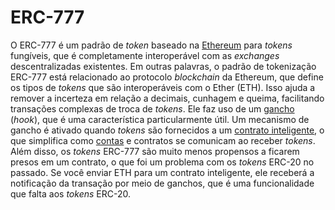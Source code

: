 # ERC-777

O ERC-777 é um padrão de _token_ baseado na [Ethereum](Ethereum.md) para _tokens_ fungíveis, que é completamente interoperável com as _exchanges_ descentralizadas existentes. Em outras palavras, o padrão de tokenização ERC-777 está relacionado ao protocolo _blockchain_ da Ethereum, que define os tipos de _tokens_ que são interoperáveis ​​com o Ether (ETH). Isso ajuda a remover a incerteza em relação a decimais, cunhagem e queima, facilitando transações complexas de troca de _tokens_. Ele faz uso de um [gancho](Gancho.md) (_hook_), que é uma característica particularmente útil. Um mecanismo de gancho é ativado quando _tokens_ são fornecidos a um [contrato inteligente](Contrato%20Inteligente.md), o que simplifica como [contas](Conta.md) e contratos se comunicam ao receber _tokens_. Além disso, os _tokens_ ERC-777 são muito menos propensos a ficarem presos em um contrato, o que foi um problema com os _tokens_ ERC-20 no passado. Se você enviar ETH para um contrato inteligente, ele receberá a notificação da transação por meio de ganchos, que é uma funcionalidade que falta aos _tokens_ ERC-20.
